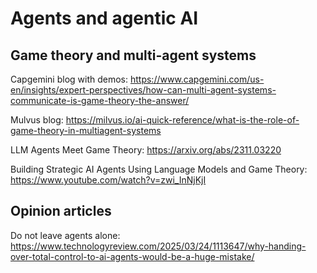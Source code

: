 # Agents and agentic AI

## Game theory and multi-agent systems

Capgemini blog with demos: https://www.capgemini.com/us-en/insights/expert-perspectives/how-can-multi-agent-systems-communicate-is-game-theory-the-answer/

Mulvus blog: https://milvus.io/ai-quick-reference/what-is-the-role-of-game-theory-in-multiagent-systems

LLM Agents Meet Game Theory: https://arxiv.org/abs/2311.03220

Building Strategic AI Agents Using Language Models and Game Theory: https://www.youtube.com/watch?v=zwi_InNjKjI

## Opinion articles

Do not leave agents alone: https://www.technologyreview.com/2025/03/24/1113647/why-handing-over-total-control-to-ai-agents-would-be-a-huge-mistake/
